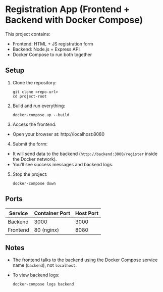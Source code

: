 # Registration App (Frontend + Backend with Docker Compose)

This project contains:

- Frontend: HTML + JS registration form
- Backend: Node.js + Express API
- Docker Compose to run both together

## Setup

1. Clone the repository:

   ```
   git clone <repo-url>
   cd project-root
   ```
2. Build and run everything:

   ```
   docker-compose up --build
   ```
3. Access the frontend:

- Open your browser at: http://localhost:8080


4. Submit the form:

- It will send data to the backend (`http://backend:3000/register` inside the Docker network).
- You’ll see success messages and backend logs.


5. Stop the project:

   ```
   docker-compose down
   ```

## Ports

| Service  | Container Port | Host Port |
| -------- | -------------- | --------- |
| Backend  | 3000           | 3000      |
| Frontend | 80 (nginx)     | 8080      |

## Notes

- The frontend talks to the backend using the Docker Compose service name (`backend`), not `localhost`.
- To view backend logs:

  ```
  docker-compose logs backend
  ```
